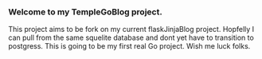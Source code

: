 ### Welcome to my TempleGoBlog project.

This project aims to be fork on my current flaskJinjaBlog project. Hopfelly I can pull from the same squelite database and dont yet have to transition to postgress.
This is going to be my first real Go project. Wish me luck folks.
